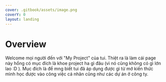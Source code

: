 ```yaml
---
cover: .gitbook/assets/image.png
coverY: 0
layout: landing
---
```


# Overview

Welcome mọi người đến với "My Project" của tui. Thiệt ra là làm cái page này hổng có mục đích là khoe project ha gì đâu (vì nó cũng không có gì lớn lao :D ). Mục đích là để mng biết tui đã áp dụng được gì từ mớ kiến thức mình học được vào công việc cá nhân cũng như các dự án ở công ty.&#x20;
